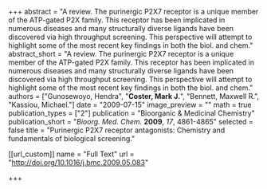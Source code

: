 +++
abstract = "A review.  The purinergic P2X7 receptor is a unique member of the ATP-gated P2X family.  This receptor has been implicated in numerous diseases and many structurally diverse ligands have been discovered via high throughput screening.  This perspective will attempt to highlight some of the most recent key findings in both the biol. and chem."
abstract_short = "A review.  The purinergic P2X7 receptor is a unique member of the ATP-gated P2X family.  This receptor has been implicated in numerous diseases and many structurally diverse ligands have been discovered via high throughput screening.  This perspective will attempt to highlight some of the most recent key findings in both the biol. and chem."
authors = ["Gunosewoyo, Hendra", "**Coster, Mark J.**", "Bennett, Maxwell R.", "Kassiou, Michael."]
date = "2009-07-15"
image_preview = ""
math = true
publication_types = ["2"]
publication = "Bioorganic & Medicinal Chemistry"
publication_short = "_Bioorg. Med. Chem._ **2009**, _17_, 4861-4865"
selected = false
title = "Purinergic P2X7 receptor antagonists: Chemistry and fundamentals of biological screening."

[[url_custom]]
  name = "Full Text"
  url = "http://doi.org/10.1016/j.bmc.2009.05.083"

+++
